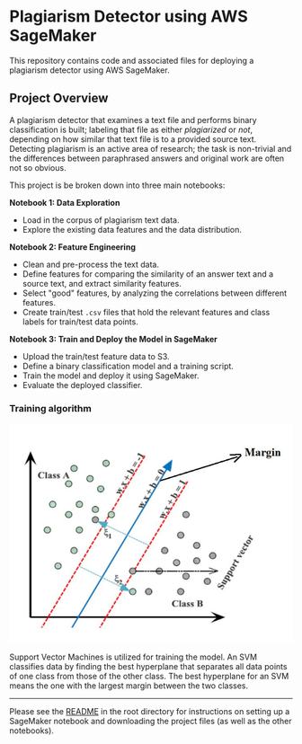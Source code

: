 # Plagiarism Detector using AWS SageMaker

This repository contains code and associated files for deploying a plagiarism detector using AWS SageMaker.

## Project Overview

A plagiarism detector that examines a text file and performs binary classification is built; labeling that file as either *plagiarized* or *not*, depending on how similar that text file is to a provided source text. Detecting plagiarism is an active area of research; the task is non-trivial and the differences between paraphrased answers and original work are often not so obvious.

This project is be broken down into three main notebooks:

**Notebook 1: Data Exploration**

* Load in the corpus of plagiarism text data.
* Explore the existing data features and the data distribution.

**Notebook 2: Feature Engineering**

* Clean and pre-process the text data.
* Define features for comparing the similarity of an answer text and a source text, and extract similarity features.
* Select "good" features, by analyzing the correlations between different features.
* Create train/test `.csv` files that hold the relevant features and class labels for train/test data points.

**Notebook 3: Train and Deploy the Model in SageMaker**

* Upload the train/test feature data to S3.
* Define a binary classification model and a training script.
* Train the model and deploy it using SageMaker.
* Evaluate the deployed classifier.

### Training algorithm

![alt text](svm.jpg)

Support Vector Machines is utilized for training the model. An SVM classifies data by finding the best hyperplane that separates all data points of one class from those of the other class. The best hyperplane for an SVM means the one with the largest margin between the two classes.

-----

Please see the [README](https://github.com/udacity/ML_SageMaker_Studies/tree/master/README.md) in the root directory for instructions on setting up a SageMaker notebook and downloading the project files (as well as the other notebooks).